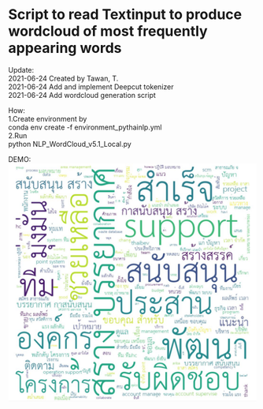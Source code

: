 # Script to read Textinput to produce wordcloud of most frequently appearing words

Update:  <br />
2021-06-24 Created by Tawan, T.  <br />
2021-06-24 Add and implement Deepcut tokenizer  <br />
2021-06-24 Add wordcloud generation script  <br />

How: <br />
1.Create environment by  <br />
  conda env create -f environment_pythainlp.yml <br />
2.Run  <br />
   python NLP_WordCloud_v5.1_Local.py <br />

DEMO: <br />
<img src=https://github.com/hkbtotw/WordCloud_Thai/blob/master/demo_figure.JPG alt="wordcloud_demo" width="1000"/>
